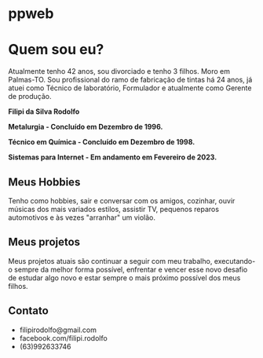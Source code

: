 # ppweb<!DOCTYPE html>
<html lang="en">
<head>
    <meta charset="UTF-8">
    <meta http-equiv="X-UA-Compatible" content="IE=edge">
    <meta name="viewport" content="width=device-width, initial-scale=1.0">
    <title>Document</title>
</head>
<body>
    <h1>Quem sou eu?</h1>
    <p>Atualmente tenho 42 anos, sou divorciado e tenho 3 filhos. Moro em Palmas-TO. Sou profissional do ramo de fabricação de tintas há 24 anos, já atuei como Técnico de laboratório, Formulador e atualmente como Gerente de produção.</p> 
    <p><strong>Filipi da Silva Rodolfo</p>
        <p>Metalurgia - Concluído em Dezembro de 1996.</p>
        <p>Técnico em Química - Concluído em Dezembro de 1998.</p>
        <p>Sistemas para Internet - Em andamento em Fevereiro de 2023.</strong></p>
    <h2>Meus Hobbies</h2>
    <p>Tenho como hobbies, sair e conversar com os amigos, cozinhar, ouvir músicas dos mais variados estilos, assistir TV, pequenos reparos automotivos e às vezes "arranhar" um violão.</p>
    <h2>Meus projetos </h2>
    <p>Meus projetos atuais são continuar a seguir com meu trabalho, executando-o sempre da melhor forma possível, enfrentar e vencer esse novo desafio de estudar algo novo e estar sempre o mais próximo possível dos meus filhos.</p>
    <h2>Contato</h2>
    <ul>
        <li>filipirodolfo@gmail.com</li>
        <li>facebook.com/filipi.rodolfo</li>
        <li>(63)992633746</li></ul>
</body>
</html>  
<!--Página criada em 16 de fevereiro de 2023-->
